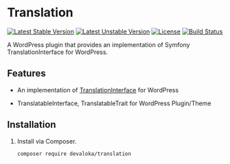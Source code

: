 # Translation

[![Latest Stable Version][stable-image]][stable-url]
[![Latest Unstable Version][unstable-image]][unstable-url]
[![License][license-image]][license-url]
[![Build Status][travis-image]][travis-url]

A WordPress plugin that provides an implementation of Symfony
TranslationInterface for WordPress.

## Features

*   An implementation of [TranslationInterface](https://github.com/symfony/translation)
    for WordPress

*   TranslatableInterface, TranslatableTrait for WordPress Plugin/Theme

## Installation

1.  Install via Composer.

    ```sh
    composer require devaloka/translation
    ```

[stable-image]: https://poser.pugx.org/devaloka/translation/v/stable
[stable-url]: https://packagist.org/packages/devaloka/translation

[unstable-image]: https://poser.pugx.org/devaloka/translation/v/unstable
[unstable-url]: https://packagist.org/packages/devaloka/translation

[license-image]: https://poser.pugx.org/devaloka/translation/license
[license-url]: https://packagist.org/packages/devaloka/translation

[travis-image]: https://travis-ci.org/devaloka/translation.svg?branch=master
[travis-url]: https://travis-ci.org/devaloka/translation
